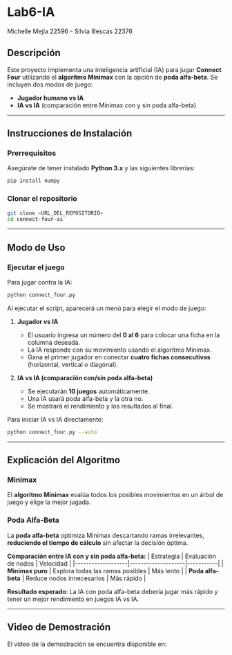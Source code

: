 # Lab6-IA
Michelle Mejía 22596 - Silvia Illescas 22376

## Descripción
Este proyecto implementa una inteligencia artificial (IA) para jugar **Connect Four** utilizando el **algoritmo Minimax** con la opción de **poda alfa-beta**. Se incluyen dos modos de juego:
- **Jugador humano vs IA**
- **IA vs IA** (comparación entre Minimax con y sin poda alfa-beta)

---

## Instrucciones de Instalación

### Prerrequisitos
Asegúrate de tener instalado **Python 3.x** y las siguientes librerías:
```bash
pip install numpy
```

### Clonar el repositorio
```bash
git clone <URL_DEL_REPOSITORIO>
cd connect-four-ai
```

---

## Modo de Uso

### Ejecutar el juego
Para jugar contra la IA:
```bash
python connect_four.py
```
Al ejecutar el script, aparecerá un menú para elegir el modo de juego:
1. **Jugador vs IA**
   - El usuario ingresa un número del **0 al 6** para colocar una ficha en la columna deseada.
   - La IA responde con su movimiento usando el algoritmo Minimax.
   - Gana el primer jugador en conectar **cuatro fichas consecutivas** (horizontal, vertical o diagonal).

2. **IA vs IA (comparación con/sin poda alfa-beta)**
   - Se ejecutarán **10 juegos** automáticamente.
   - Una IA usará poda alfa-beta y la otra no.
   - Se mostrará el rendimiento y los resultados al final.

Para iniciar IA vs IA directamente:
```bash
python connect_four.py --auto
```

---

## Explicación del Algoritmo

### Minimax
El **algoritmo Minimax** evalúa todos los posibles movimientos en un árbol de juego y elige la mejor jugada.

### Poda Alfa-Beta
La **poda alfa-beta** optimiza Minimax descartando ramas irrelevantes, **reduciendo el tiempo de cálculo** sin afectar la decisión óptima.

**Comparación entre IA con y sin poda alfa-beta:**
| Estrategia        | Evaluación de nodos | Velocidad |
|-------------------|--------------------|-----------|
| **Minimax puro**  | Explora todas las ramas posibles | Más lento |
| **Poda alfa-beta** | Reduce nodos innecesarios | Más rápido |

**Resultado esperado**: La IA con poda alfa-beta debería jugar más rápido y tener un mejor rendimiento en juegos IA vs IA.

---

## Video de Demostración
El video de la demostración se encuentra disponible en:
